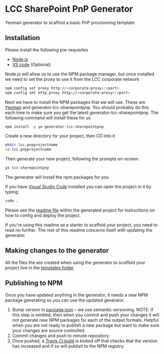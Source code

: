 # LCC SharePoint PnP Generator
Yeoman generator to scaffold a basic PnP provisioning template

## Installation
Please install the following pre-requisites
- [Node.js](https://nodejs.org/en/)
- [VS code](https://code.visualstudio.com/Download) (Optional)

Node.js will allow us to use the NPM package manager, but once installed we need to set the proxy to use it from the LCC corporate network
```sh
npm config set proxy http://<corporate-proxy>:<port>
npm config set http_proxy http://<corporate-proxy>:<port>
```

Next we have to install the NPM packages that we will use. These are [Yeoman](http://yeoman.io) and generator-lcc-sharepointpnp. You should probably do this each time to make sure you get the latest generator-lcc-sharepointpnp.
The following command will install these for us
```bash
npm install -g yo generator-lcc-sharepointpnp
```

Create a new directory for your project, then CD into it

```bash
mkdir lcc.pnpprojectname
cd lcc.pnpprojectname
```

Then generate your new project, following the prompts on-screen.

```bash
yo lcc-sharepointpnp
```

The generator will install the npm packages for you

If you have [Visual Studio Code](ttps://code.visualstudio.com/) installed you can open the project in it by typing:

```bash
code .
```

Please see the [readme file](https://github.com/lccgov/generator-lcc-sharepointpnp/blob/master/generators/app/templates/readme.md) within the generated project for instructions on how to config and deploy the project.

If you're using this readme as a starter to scaffold your project, you need to read no further. The rest of this readme concerns itself with updating the generator.

## Making changes to the generator
All the files the are created when using the generator to scaffold your project live in the [templates folder](https://github.com/lccgov/generator-lcc-sharepointpnp/tree/master/generators/app/templates)

## Publishing to NPM

Once you have updated anything in the generator, it needs a new NPM package generating so you can use the updated generator.

1. Bump version in [package.json](https://github.com/lccgov/generator-lcc-sharepointpnp/blob/master/package.json) – we use semantic versioning. NOTE: If this step is omitted, then when you commit and push your changes it will not generate new NPM packages for each of the output formats. Helpful when you are not ready to publish a new package but want to make sure your changes are source controlled.
2. Commit changes and push to remote repository.
3. Once pushed, a [Travis CI build](https://travis-ci.org/lccgov/generator-lcc-sharepointpnp) is kicked off that checks that the version has increased and if so will publish to the NPM registry.
